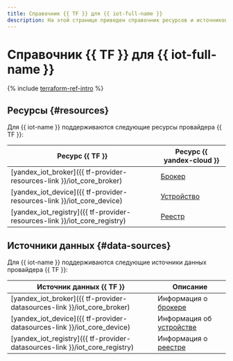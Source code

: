 ```yaml
---
title: Справочник {{ TF }} для {{ iot-full-name }}
description: На этой странице приведен справочник ресурсов и источников данных провайдера {{ TF }}, которые поддерживаются для сервиса {{ iot-name }}.
---
```


# Справочник {{ TF }} для {{ iot-full-name }}

{% include [terraform-ref-intro](../_includes/terraform-ref-intro.md) %}

## Ресурсы {#resources}

Для {{ iot-name }} поддерживаются следующие ресурсы провайдера {{ TF }}:

| **Ресурс {{ TF }}** | **Ресурс {{ yandex-cloud }}** |
| --- | --- |
| [yandex_iot_broker]({{ tf-provider-resources-link }}/iot_core_broker) | [Брокер](./concepts/index.md#broker) |
| [yandex_iot_device]({{ tf-provider-resources-link }}/iot_core_device) | [Устройство](./concepts/index.md#device) |
| [yandex_iot_registry]({{ tf-provider-resources-link }}/iot_core_registry) | [Реестр](./concepts/index.md#registry) |

## Источники данных {#data-sources}

Для {{ iot-name }} поддерживаются следующие источники данных провайдера {{ TF }}:

| **Источник данных {{ TF }}** | **Описание** |
| --- | --- |
| [yandex_iot_broker]({{ tf-provider-datasources-link }}/iot_core_broker) | Информация о [брокере](./concepts/index.md#broker) |
| [yandex_iot_device]({{ tf-provider-datasources-link }}/iot_core_device) | Информация об [устройстве](./concepts/index.md#device) |
| [yandex_iot_registry]({{ tf-provider-datasources-link }}/iot_core_registry) | Информация о [реестре](./concepts/index.md#registry) |